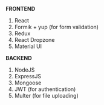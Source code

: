 **FRONTEND**
1. React
2. Formik + yup (for form validation)
3. Redux
4. React Dropzone
5. Material UI

**BACKEND**
1. NodeJS
2. ExpressJS
3. Mongoose
4. JWT (for authentication)
5. Multer (for file uploading)